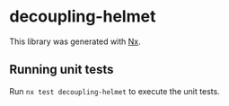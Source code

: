 # decoupling-helmet

This library was generated with [Nx](https://nx.dev).

## Running unit tests

Run `nx test decoupling-helmet` to execute the unit tests.
